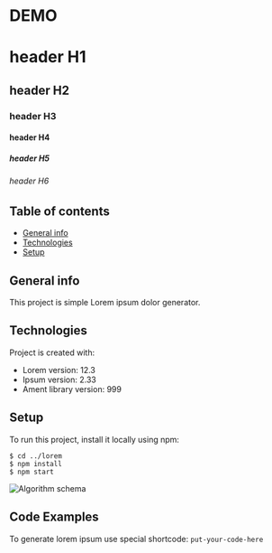 # DEMO 

# header H1
## header H2
### header H3
#### header H4
##### header H5
###### header H6


## Table of contents
* [General info](#general-info)
* [Technologies](#technologies)
* [Setup](#setup)

## General info
This project is simple Lorem ipsum dolor generator.
	
## Technologies
Project is created with:
* Lorem version: 12.3
* Ipsum version: 2.33
* Ament library version: 999
	
## Setup
To run this project, install it locally using npm:

```
$ cd ../lorem
$ npm install
$ npm start
```


![Algorithm schema](./images/schema.jpg)


## Code Examples
To generate lorem ipsum use special shortcode: `put-your-code-here`
